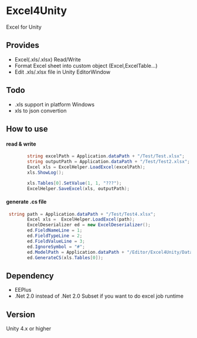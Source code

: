 # Excel4Unity
Excel for Unity


## Provides

* Excel(.xls/.xlsx) Read/Write
* Format Excel sheet into custom object (Excel,ExcelTable...)
* Edit .xls/.xlsx file in Unity EditorWindow

## Todo
* .xls support in platform Windows
* xls to json convertion


## How to use
#### read & write
``` c#
        string excelPath = Application.dataPath + "/Test/Test.xlsx";
        string outputPath = Application.dataPath + "/Test/Test2.xlsx";
        Excel xls = ExcelHelper.LoadExcel(excelPath);
        xls.ShowLog();

        xls.Tables[0].SetValue(1, 1, "???");
        ExcelHelper.SaveExcel(xls, outputPath);
```
#### generate .cs file
``` c#
 string path = Application.dataPath + "/Test/Test4.xlsx";
        Excel xls =  ExcelHelper.LoadExcel(path);
        ExcelDeserializer ed = new ExcelDeserializer();
        ed.FieldNameLine = 1;
        ed.FieldTypeLine = 2;
        ed.FieldValueLine = 3;
        ed.IgnoreSymbol = "#";
        ed.ModelPath = Application.dataPath + "/Editor/Excel4Unity/DataItem.txt";
        ed.GenerateCS(xls.Tables[0]);
```
## Dependency

* EEPlus
* .Net 2.0 instead of .Net 2.0 Subset if you want to do excel job runtime

## Version

Unity 4.x or higher

